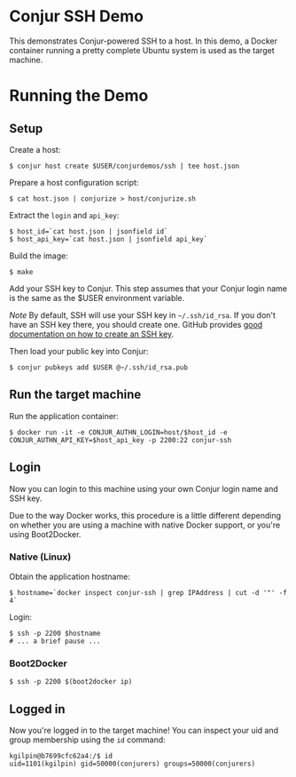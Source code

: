 # Conjur SSH Demo

This demonstrates Conjur-powered SSH to a host. In this demo, a Docker container running
a pretty complete Ubuntu system is used as the target machine. 

# Running the Demo

## Setup

Create a host:

    $ conjur host create $USER/conjurdemos/ssh | tee host.json

Prepare a host configuration script:

    $ cat host.json | conjurize > host/conjurize.sh

Extract the `login` and `api_key`:

    $ host_id=`cat host.json | jsonfield id`
    $ host_api_key=`cat host.json | jsonfield api_key`

Build the image:

    $ make

Add your SSH key to Conjur. This step assumes that your Conjur login name is the same as the
$USER environment variable.

*Note* By default, SSH will use your SSH key in `~/.ssh/id_rsa`. If you don't have an SSH key there, you should
create one. GitHub provides [good documentation on how to create an SSH key](https://help.github.com/articles/generating-ssh-keys/).

Then load your public key into Conjur:

    $ conjur pubkeys add $USER @~/.ssh/id_rsa.pub

## Run the target machine
    
Run the application container:

    $ docker run -it -e CONJUR_AUTHN_LOGIN=host/$host_id -e CONJUR_AUTHN_API_KEY=$host_api_key -p 2200:22 conjur-ssh

## Login

Now you can login to this machine using your own Conjur login name and SSH key.

Due to the way Docker works, this procedure is a little different depending on whether you are 
using a machine with native Docker support, or you're using Boot2Docker.

### Native (Linux)

Obtain the application hostname:

    $ hostname=`docker inspect conjur-ssh | grep IPAddress | cut -d '"' -f 4`

Login:

    $ ssh -p 2200 $hostname
    # ... a brief pause ...
    
### Boot2Docker

    $ ssh -p 2200 $(boot2docker ip)

## Logged in

Now you're logged in to the target machine! You can inspect your uid and group membership
using the `id` command:

    kgilpin@b7699cfc62a4:/$ id
    uid=1101(kgilpin) gid=50000(conjurers) groups=50000(conjurers)
